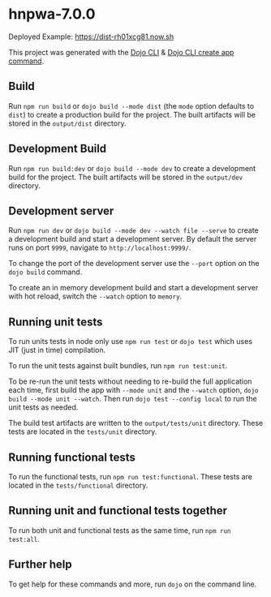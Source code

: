 # hnpwa-7.0.0

Deployed Example: https://dist-rh01xcg81.now.sh

This project was generated with the [Dojo CLI](https://github.com/dojo/cli) & [Dojo CLI create app command](https://github.com/dojo/cli-create-app).

## Build

Run `npm run build` or `dojo build --mode dist` (the `mode` option defaults to `dist`) to create a production build for the project. The built artifacts will be stored in the `output/dist` directory.

## Development Build

Run `npm run build:dev` or `dojo build --mode dev` to create a development build for the project. The built artifacts will be stored in the `output/dev` directory.

## Development server

Run `npm run dev` or `dojo build --mode dev --watch file --serve` to create a development build and start a development server. By default the server runs on port `9999`, navigate to `http://localhost:9999/`.

To change the port of the development server use the `--port` option on the `dojo build` command.

To create an in memory development build and start a development server with hot reload, switch the `--watch` option to `memory`.

## Running unit tests

To run units tests in node only use `npm run test` or `dojo test` which uses JIT (just in time) compilation.

To run the unit tests against built bundles, run `npm run test:unit`.

To be re-run the unit tests without needing to re-build the full application each time, first build the app with `--mode unit` and the `--watch` option, `dojo build --mode unit --watch`. Then run `dojo test --config local` to run the unit tests as needed.

The build test artifacts are written to the `output/tests/unit` directory. These tests are located in the `tests/unit` directory.

## Running functional tests

To run the functional tests, run `npm run test:functional`. These tests are located in the `tests/functional` directory.

## Running unit and functional tests together

To run both unit and functional tests as the same time, run `npm run test:all`.

## Further help

To get help for these commands and more, run `dojo` on the command line.
